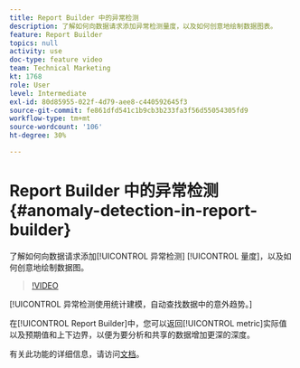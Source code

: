 ```yaml
---
title: Report Builder 中的异常检测
description: 了解如何向数据请求添加异常检测量度，以及如何创意地绘制数据图表。
feature: Report Builder
topics: null
activity: use
doc-type: feature video
team: Technical Marketing
kt: 1768
role: User
level: Intermediate
exl-id: 80d85955-022f-4d79-aee8-c440592645f3
source-git-commit: fe861dfd541c1b9cb3b233fa3f56d55054305fd9
workflow-type: tm+mt
source-wordcount: '106'
ht-degree: 30%

---
```


# Report Builder 中的异常检测 {#anomaly-detection-in-report-builder}

了解如何向数据请求添加[!UICONTROL 异常检测] [!UICONTROL 量度]，以及如何创意地绘制数据图。

>[!VIDEO](https://video.tv.adobe.com/v/23543/?quality=12)

[!UICONTROL 异常检测使用统计建模，自动查找数据中的意外趋势。]

在[!UICONTROL Report Builder]中，您可以返回[!UICONTROL metric]实际值以及预期值和上下边界，以便为要分析和共享的数据增加更深的深度。

有关此功能的详细信息，请访问[文档](https://experienceleague.adobe.com/docs/analytics/analyze/analysis-workspace/virtual-analyst/anomaly-detection/statistics-anomaly-detection.html?lang=en)。
